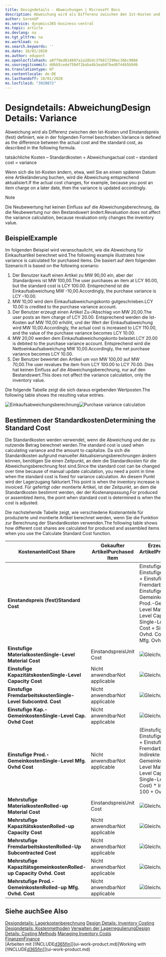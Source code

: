 ```yaml
---
title: Designdetails - Abweichungen | Microsoft Docs
description: Abweichung wird als Differenz zwischen den Ist-Kosten und Einstandspreis (fest) definiert, wie in der folgenden Formel beschrieben.
author: SorenGP
ms.service: dynamics365-business-central
ms.topic: article
ms.devlang: na
ms.tgt_pltfrm: na
ms.workload: na
ms.search.keywords: ''
ms.date: 10/01/2020
ms.author: edupont
ms.openlocfilehash: a0ff9ed014897a1a285dc3f6817299ec38bc9886
ms.sourcegitcommit: ddbb5cede750df1baba4b3eab8fbed6744b5b9d6
ms.translationtype: HT
ms.contentlocale: de-DE
ms.lasthandoff: 10/01/2020
ms.locfileid: "3920872"
---
```

# <a name="design-details-variance"></a><span data-ttu-id="14882-103">Designdetails: Abweichung</span><span class="sxs-lookup"><span data-stu-id="14882-103">Design Details: Variance</span></span>
<span data-ttu-id="14882-104">Abweichung wird als Differenz zwischen den Ist-Kosten und Einstandspreis (fest) definiert, wie in der folgenden Formel beschrieben.</span><span class="sxs-lookup"><span data-stu-id="14882-104">Variance is defined as the difference between the actual cost and the standard cost, as described in the following formula.</span></span>  

 <span data-ttu-id="14882-105">tatsächliche Kosten – Standardkosten = Abweichung</span><span class="sxs-lookup"><span data-stu-id="14882-105">actual cost – standard cost = variance</span></span>  

 <span data-ttu-id="14882-106">Wenn sich die Ist-Kosten ändern, etwa, weil Sie an einem späteren Datum eine Artikeländerung buchen, wird die Abweichung entsprechend aktualisiert.</span><span class="sxs-lookup"><span data-stu-id="14882-106">If the actual cost changes, for example, because you post an item charge on a later date, then the variance is updated accordingly.</span></span>  

> [!NOTE]  
>  <span data-ttu-id="14882-107">Die Neubewertung hat keinen Einfluss auf die Abweichungsberechnung, da die Neubewertung nur den Bestandswert ändert.</span><span class="sxs-lookup"><span data-stu-id="14882-107">Revaluation does not affect the variance calculation, because revaluation only changes the inventory value.</span></span>  

## <a name="example"></a><span data-ttu-id="14882-108">Beispiel</span><span class="sxs-lookup"><span data-stu-id="14882-108">Example</span></span>  
 <span data-ttu-id="14882-109">Im folgenden Beispiel wird veranschaulicht, wie die Abweichung für Einkaufsartikel berechnet wird.</span><span class="sxs-lookup"><span data-stu-id="14882-109">The following example illustrates how variance is calculated for purchased items.</span></span> <span data-ttu-id="14882-110">Die basiert auf dem folgenden Szenario:</span><span class="sxs-lookup"><span data-stu-id="14882-110">It is based on the following scenario:</span></span>  

1.  <span data-ttu-id="14882-111">Der Benutzer kauft einen Artikel zu MW 90,00 ein, aber der Standardpreis ist MW 100,00.</span><span class="sxs-lookup"><span data-stu-id="14882-111">The user purchases an item at LCY 90.00, but the standard cost is LCY 100.00.</span></span> <span data-ttu-id="14882-112">Entsprechend ist die Einkaufsabweichung MW -10,00.</span><span class="sxs-lookup"><span data-stu-id="14882-112">Accordingly, the purchase variance is LCY –10.00.</span></span>  
2.  <span data-ttu-id="14882-113">MW 10,00 wird dem Einkaufsabweichungskonto gutgeschrieben.</span><span class="sxs-lookup"><span data-stu-id="14882-113">LCY 10.00 is credited to the purchase variance account.</span></span>  
3.  <span data-ttu-id="14882-114">Der Benutzer erzeugt einen Artikel Zu-/Abschlag von MW 20,00.</span><span class="sxs-lookup"><span data-stu-id="14882-114">The user posts an item charge of LCY 20.00.</span></span> <span data-ttu-id="14882-115">Entsprechend werden die Ist-Kosten auf MW 110,00 erhöht, und der Wert der Einkaufsabweichung wird MW 10,00.</span><span class="sxs-lookup"><span data-stu-id="14882-115">Accordingly, the actual cost is increased to LCY 110.00, and the value of the purchase variance becomes LCY 10.00.</span></span>  
4.  <span data-ttu-id="14882-116">MW 20,00 werden dem Einkaufsabweichungskonto belastet.</span><span class="sxs-lookup"><span data-stu-id="14882-116">LCY 20.00 is debited to the purchase variance account.</span></span> <span data-ttu-id="14882-117">Entsprechend wird die Nettoeinkaufsabweichung MW 10,00.</span><span class="sxs-lookup"><span data-stu-id="14882-117">Accordingly, the net purchase variance becomes LCY 10.00.</span></span>  
5.  <span data-ttu-id="14882-118">Der Benutzer bewertet den Artikel um von MW 100,00 auf MW 70,00.</span><span class="sxs-lookup"><span data-stu-id="14882-118">The user revalues the item from LCY 100.00 to LCY 70.00.</span></span> <span data-ttu-id="14882-119">Dies hat keinen Einfluss auf die Abweichungsberechnung, nur auf den Bestandswert.</span><span class="sxs-lookup"><span data-stu-id="14882-119">This does not affect the variance calculation, only the inventory value.</span></span>  

 <span data-ttu-id="14882-120">Die folgende Tabelle zeigt die sich daraus ergebenden Wertposten.</span><span class="sxs-lookup"><span data-stu-id="14882-120">The following table shows the resulting value entries.</span></span>  

 <span data-ttu-id="14882-121">![Einkaufsabweichungsberechnung](media/design_details_inventory_costing_11_purchase_variance.png "Einkaufsabweichungsberechnung")</span><span class="sxs-lookup"><span data-stu-id="14882-121">![Purchase variance calculation](media/design_details_inventory_costing_11_purchase_variance.png "Purchase variance calculation")</span></span>  

## <a name="determining-the-standard-cost"></a><span data-ttu-id="14882-122">Bestimmen der Standardkosten</span><span class="sxs-lookup"><span data-stu-id="14882-122">Determining the Standard Cost</span></span>  
 <span data-ttu-id="14882-123">Die Standardkosten werden verwendet, wenn die Abweichung und der zu nutzende Betrag berechnet werden.</span><span class="sxs-lookup"><span data-stu-id="14882-123">The standard cost is used when calculating variance and the amount to capitalize.</span></span> <span data-ttu-id="14882-124">Da sich die Standardkosten aufgrund manueller Aktualisierungsberechnungen ändern können, benötigen Sie einen Zeitpunkt, an dem die Standardkosten für die Abweichungsberechnung fest sind.</span><span class="sxs-lookup"><span data-stu-id="14882-124">Since the standard cost can be changed over time because of manual update calculation, you need a point in time when the standard cost is fixed for variance calculation.</span></span> <span data-ttu-id="14882-125">An diesem Punkt wird der Lagerzugang fakturiert.</span><span class="sxs-lookup"><span data-stu-id="14882-125">This point is when the inventory increase is invoiced.</span></span> <span data-ttu-id="14882-126">Für gefertigt oder montierte Artikel, ist der Zeitpunkt, an dem die Standardkosten bestimmt werden, der der Kostenanpassung.</span><span class="sxs-lookup"><span data-stu-id="14882-126">For produced or assembled items, the point when standard cost is determined is when the cost is adjusted.</span></span>  

 <span data-ttu-id="14882-127">Die nachstehende Tabelle zeigt, wie verschiedene Kostenanteile für produzierte und montierte Artikel berechnet werden, wenn Sie die Funktion zur Berechnung der Standardkosten verwenden.</span><span class="sxs-lookup"><span data-stu-id="14882-127">The following table shows how different cost shares are calculated for produced and assembled items when you use the Calculate Standard Cost function.</span></span>  

|<span data-ttu-id="14882-128">Kostenanteil</span><span class="sxs-lookup"><span data-stu-id="14882-128">Cost Share</span></span>|<span data-ttu-id="14882-129">Gekaufter Artikel</span><span class="sxs-lookup"><span data-stu-id="14882-129">Purchased Item</span></span>|<span data-ttu-id="14882-130">Erzeugter/Montierter Artikel</span><span class="sxs-lookup"><span data-stu-id="14882-130">Produced/Assembled Item</span></span>|  
|----------------|--------------------|------------------------------|  
|<span data-ttu-id="14882-131">**Einstandspreis (fest)**</span><span class="sxs-lookup"><span data-stu-id="14882-131">**Standard Cost**</span></span>||<span data-ttu-id="14882-132">Einstufige Materialkosten + Einstufige Kapazitätskosten + Einstufige Fremdarbeitskosten + Einstufige Kap.-Gemeinkosten + Einstufige Prod.-Gemeinkosten</span><span class="sxs-lookup"><span data-stu-id="14882-132">Single-Level Material Cost + Single-Level Capacity Cost + Single-Level Subcontrd. Cost + Single-Level Cap. Ovhd. Cost + Single-Level Mfg. Ovhd. Cost</span></span>|  
|<span data-ttu-id="14882-133">**Einstufige Materialkosten**</span><span class="sxs-lookup"><span data-stu-id="14882-133">**Single-Level Material Cost**</span></span>|<span data-ttu-id="14882-134">Einstandspreis</span><span class="sxs-lookup"><span data-stu-id="14882-134">Unit Cost</span></span>|<span data-ttu-id="14882-135">![Gleichung 1](media/design_details_inventory_costing_11_equation_1.png "Gleichung 1")</span><span class="sxs-lookup"><span data-stu-id="14882-135">![Equation 1](media/design_details_inventory_costing_11_equation_1.png "Equation 1")</span></span>|  
|<span data-ttu-id="14882-136">**Einstufige Kapazitätskosten**</span><span class="sxs-lookup"><span data-stu-id="14882-136">**Single-Level Capacity Cost**</span></span>|<span data-ttu-id="14882-137">Nicht anwendbar</span><span class="sxs-lookup"><span data-stu-id="14882-137">Not applicable</span></span>|<span data-ttu-id="14882-138">![Gleichung 2](media/design_details_inventory_costing_11_equation_2.png "Gleichung 2")</span><span class="sxs-lookup"><span data-stu-id="14882-138">![Equation 2](media/design_details_inventory_costing_11_equation_2.png "Equation 2")</span></span>|  
|<span data-ttu-id="14882-139">**Einstufige Fremdarbeitskosten**</span><span class="sxs-lookup"><span data-stu-id="14882-139">**Single-Level Subcontrd. Cost**</span></span>|<span data-ttu-id="14882-140">Nicht anwendbar</span><span class="sxs-lookup"><span data-stu-id="14882-140">Not applicable</span></span>|<span data-ttu-id="14882-141">![Gleichung 3](media/design_details_inventory_costing_11_equation_3.png "Gleichung 3")</span><span class="sxs-lookup"><span data-stu-id="14882-141">![Equation 3](media/design_details_inventory_costing_11_equation_3.png "Equation 3")</span></span>|  
|<span data-ttu-id="14882-142">**Einstufige Kap.-Gemeinkosten**</span><span class="sxs-lookup"><span data-stu-id="14882-142">**Single-Level Cap. Ovhd Cost**</span></span>|<span data-ttu-id="14882-143">Nicht anwendbar</span><span class="sxs-lookup"><span data-stu-id="14882-143">Not applicable</span></span>|<span data-ttu-id="14882-144">![Gleichung 4](media/design_details_inventory_costing_11_equation_4.png "Gleichung 4")</span><span class="sxs-lookup"><span data-stu-id="14882-144">![Equation 4](media/design_details_inventory_costing_11_equation_4.png "Equation 4")</span></span>|  
|<span data-ttu-id="14882-145">**Einstufige Prod.-Gemeinkosten**</span><span class="sxs-lookup"><span data-stu-id="14882-145">**Single-Level Mfg. Ovhd Cost**</span></span>|<span data-ttu-id="14882-146">Nicht anwendbar</span><span class="sxs-lookup"><span data-stu-id="14882-146">Not applicable</span></span>|<span data-ttu-id="14882-147">(Einstufige Materialkosten + Einstufige Kapazitätskosten + Einstufige Fremdarbeitskosten) \* Indirekte Kosten %/100 + Gemeinkostensatz</span><span class="sxs-lookup"><span data-stu-id="14882-147">(Single-Level Material Cost + Single-Level Capacity Cost + Single-Level Subcontrd. Cost) \* Indirect Cost % / 100 + Overhead Rate</span></span>|  
|<span data-ttu-id="14882-148">**Mehrstufige Materialkosten**</span><span class="sxs-lookup"><span data-stu-id="14882-148">**Rolled-up Material Cost**</span></span>|<span data-ttu-id="14882-149">Einstandspreis</span><span class="sxs-lookup"><span data-stu-id="14882-149">Unit Cost</span></span>|<span data-ttu-id="14882-150">![Gleichung 5](media/design_details_inventory_costing_11_equation_5.png "Gleichung 5")</span><span class="sxs-lookup"><span data-stu-id="14882-150">![Equation 5](media/design_details_inventory_costing_11_equation_5.png "Equation 5")</span></span>|  
|<span data-ttu-id="14882-151">**Mehrstufige Kapazitätskosten**</span><span class="sxs-lookup"><span data-stu-id="14882-151">**Rolled-up Capacity Cost**</span></span>|<span data-ttu-id="14882-152">Nicht anwendbar</span><span class="sxs-lookup"><span data-stu-id="14882-152">Not applicable</span></span>|<span data-ttu-id="14882-153">![Gleichung 6](media/design_details_inventory_costing_11_equation_6.png "Gleichung 6")</span><span class="sxs-lookup"><span data-stu-id="14882-153">![Equation 6](media/design_details_inventory_costing_11_equation_6.png "Equation 6")</span></span>|  
|<span data-ttu-id="14882-154">**Mehrstufige Fremdarbeitskosten**</span><span class="sxs-lookup"><span data-stu-id="14882-154">**Rolled-Up Subcontracted Cost**</span></span>|<span data-ttu-id="14882-155">Nicht anwendbar</span><span class="sxs-lookup"><span data-stu-id="14882-155">Not applicable</span></span>|<span data-ttu-id="14882-156">![Gleichung 7](media/design_details_inventory_costing_11_equation_7.png "Gleichung 7")</span><span class="sxs-lookup"><span data-stu-id="14882-156">![Equation 7](media/design_details_inventory_costing_11_equation_7.png "Equation 7")</span></span>|  
|<span data-ttu-id="14882-157">**Mehrstufige Kapazitätsgemeinkosten**</span><span class="sxs-lookup"><span data-stu-id="14882-157">**Rolled-up Capacity Ovhd. Cost**</span></span>|<span data-ttu-id="14882-158">Nicht anwendbar</span><span class="sxs-lookup"><span data-stu-id="14882-158">Not applicable</span></span>|<span data-ttu-id="14882-159">![Gleichung 8](media/design_details_inventory_costing_11_equation_8.png "Gleichung 8")</span><span class="sxs-lookup"><span data-stu-id="14882-159">![Equation 8](media/design_details_inventory_costing_11_equation_8.png "Equation 8")</span></span>|  
|<span data-ttu-id="14882-160">**Mehrstufige Prod.-Gemeinkosten**</span><span class="sxs-lookup"><span data-stu-id="14882-160">**Rolled-up Mfg. Ovhd. Cost**</span></span>|<span data-ttu-id="14882-161">Nicht anwendbar</span><span class="sxs-lookup"><span data-stu-id="14882-161">Not applicable</span></span>|<span data-ttu-id="14882-162">![Gleichung 9](media/design_details_inventory_costing_11_equation_9.png "Gleichung 9")</span><span class="sxs-lookup"><span data-stu-id="14882-162">![Equation 9](media/design_details_inventory_costing_11_equation_9.png "Equation 9")</span></span>|  

## <a name="see-also"></a><span data-ttu-id="14882-163">Siehe auch</span><span class="sxs-lookup"><span data-stu-id="14882-163">See Also</span></span>  
 <span data-ttu-id="14882-164">[Designdetails: Lagerkostenberechnung](design-details-inventory-costing.md) </span><span class="sxs-lookup"><span data-stu-id="14882-164">[Design Details: Inventory Costing](design-details-inventory-costing.md) </span></span>  
 <span data-ttu-id="14882-165">[Designdetails: Kostenmethoden](design-details-costing-methods.md) [Verwalten der Lagerregulierung](finance-manage-inventory-costs.md)</span><span class="sxs-lookup"><span data-stu-id="14882-165">[Design Details: Costing Methods](design-details-costing-methods.md) [Managing Inventory Costs](finance-manage-inventory-costs.md)</span></span>  
 [<span data-ttu-id="14882-166">Finanzen</span><span class="sxs-lookup"><span data-stu-id="14882-166">Finance</span></span>](finance.md)  
 <span data-ttu-id="14882-167">[Arbeiten mit [!INCLUDE[d365fin](includes/d365fin_md.md)]](ui-work-product.md)</span><span class="sxs-lookup"><span data-stu-id="14882-167">[Working with [!INCLUDE[d365fin](includes/d365fin_md.md)]](ui-work-product.md)</span></span>
